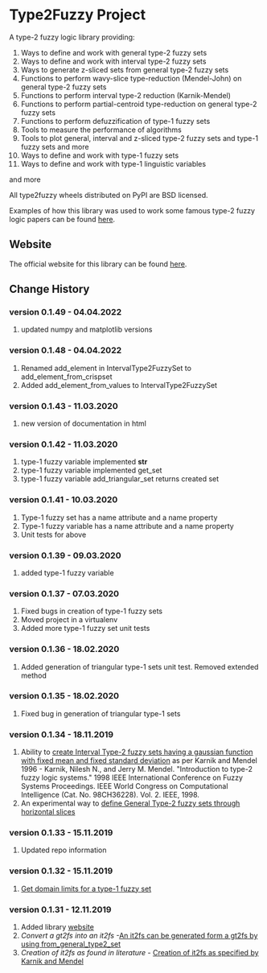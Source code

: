 # Type2Fuzzy Project

A type-2 fuzzy logic library providing:

1. Ways to define and work with general type-2 fuzzy sets
2. Ways to define and work with interval type-2 fuzzy sets
3. Ways to generate z-sliced sets from general type-2 fuzzy sets
4. Functions to perform wavy-slice type-reduction (Mendel-John) on general type-2 fuzzy sets
5. Functions to perform interval type-2 reduction (Karnik-Mendel)
6. Functions to perform partial-centroid type-reduction on general type-2 fuzzy sets
7. Functions to perform defuzzification of type-1 fuzzy sets
8. Tools to measure the performance of algorithms
9. Tools to plot general, interval and z-sliced type-2 fuzzy sets and type-1 fuzzy sets and more
10. Ways to define and work with type-1 fuzzy sets
11. Ways to define and work with type-1 linguistic variables

and more

All type2fuzzy wheels distributed on PyPI are BSD licensed.

Examples of how this library was used to work some famous type-2 fuzzy logic papers can be found [here](https://github.com/carmelgafa/type2fuzzy_examples).

## Website

The official website for this library can be found [here](http://t2fuzz.com).

## Change History

### version 0.1.49 - 04.04.2022

1. updated numpy and matplotlib versions

### version 0.1.48 - 04.04.2022

1. Renamed add_element in IntervalType2FuzzySet to add_element_from_crispset
2. Added add_element_from_values to IntervalType2FuzzySet

### version 0.1.43 - 11.03.2020

1. new version of documentation in html

### version 0.1.42 - 11.03.2020

1. type-1 fuzzy variable implemented __str__
2. type-1 fuzzy variable implemented get_set
3. type-1 fuzzy variable add_triangular_set returns created set

### version 0.1.41 - 10.03.2020

1. Type-1 fuzzy set has a name attribute and a name property
2. Type-1 fuzzy variable has a name attribute and a name property
3. Unit tests for above

### version 0.1.39 - 09.03.2020

1. added type-1 fuzzy variable

### version 0.1.37 - 07.03.2020

1. Fixed bugs in creation of type-1 fuzzy sets
2. Moved project in a virtualenv
3. Added more type-1 fuzzy set unit tests

### version 0.1.36 - 18.02.2020

1. Added generation of triangular type-1 sets unit test. Removed extended method

### version 0.1.35 - 18.02.2020

1. Fixed bug in generation of triangular type-1 sets

### version 0.1.34 - 18.11.2019

1. Ability to [create Interval Type-2 fuzzy sets having a gaussian function with fixed mean and fixed standard deviation](http://t2fuzz.com/type2fuzzy/membership/generate_it2fs.html) as per Karnik and Mendel 1996 - Karnik, Nilesh N., and Jerry M. Mendel. "Introduction to type-2 fuzzy logic systems." 1998 IEEE International Conference on Fuzzy Systems Proceedings. IEEE World Congress on Computational Intelligence (Cat. No. 98CH36228). Vol. 2. IEEE, 1998.
2. An experimental way to [define General Type-2 fuzzy sets through horizontal slices](http://t2fuzz.com/membership/type2fuzzy/generate_gt2mf.html)

### version 0.1.33 - 15.11.2019

1. Updated repo information

### version 0.1.32 - 15.11.2019

1. [Get domain limits for a type-1 fuzzy set](http://t2fuzz.com/type2fuzzy/membership/type1fuzzyset.html#type2fuzzy.membership.type1fuzzyset.Type1FuzzySet.domain_limits)

### version 0.1.31 - 12.11.2019

1. Added library [website](http://t2fuzz.com)
2. *Convert a gt2fs into an it2fs* -[An it2fs can be generated form a gt2fs by using from_general_type2_set](http://t2fuzz.com/type2fuzzy/membership/intervaltype2fuzzyset.html#type2fuzzy.membership.intervaltype2fuzzyset.IntervalType2FuzzySet.from_general_type2_set)
3. *Creation of it2fs as found in literature* - [Creation of it2fs as specified by Karnik and Mendel](http://t2fuzz.com/type2fuzzy/membership/generate_it2fs.html)
